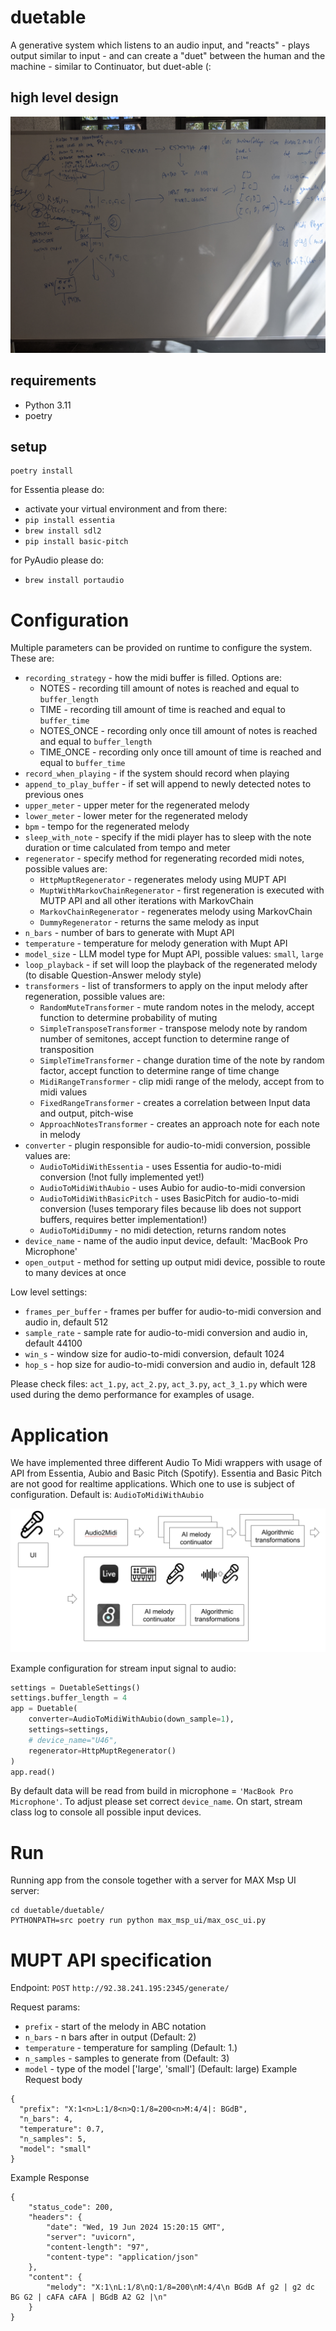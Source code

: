 # duetable

A generative system which listens to an audio input, and "reacts" - plays output similar to input - and can create a "duet" between the human and the machine - similar to Continuator, but duet-able (:

## high level design

![Alt text](./docs/hld.jpg?raw=true "High level design")

## requirements

* Python 3.11
* poetry

## setup

```shell
poetry install
```

for Essentia please do:

* activate your virtual environment and from there:
* `pip install essentia`
* `brew install sdl2`
* `pip install basic-pitch`

for PyAudio please do:

* `brew install portaudio`

# Configuration

Multiple parameters can be provided on runtime to configure the system. These are:
* `recording_strategy` - how the midi buffer is filled. Options are:
  * NOTES - recording till amount of notes is reached and equal to `buffer_length`
  * TIME - recording till amount of time is reached and equal to `buffer_time`
  * NOTES_ONCE - recording only once till amount of notes is reached and equal to `buffer_length`
  * TIME_ONCE - recording only once till amount of time is reached and equal to `buffer_time`
* `record_when_playing` - if the system should record when playing
* `append_to_play_buffer` - if set will append to newly detected notes to previous ones
* `upper_meter` - upper meter for the regenerated melody
* `lower_meter` - lower meter for the regenerated melody 
* `bpm` - tempo for the regenerated melody
* `sleep_with_note` - specify if the midi player has to sleep with the note duration or time calculated from tempo and meter
* `regenerator` - specify method for regenerating recorded midi notes, possible values are:
  * `HttpMuptRegenerator` - regenerates melody using MUPT API
  * `MuptWithMarkovChainRegenerator` - first regeneration is executed with MUTP API and all other iterations with MarkovChain
  * `MarkovChainRegenerator` - regenerates melody using MarkovChain
  * `DummyRegenerator` - returns the same melody as input
* `n_bars` - number of bars to generate with Mupt API
* `temperature` - temperature for melody generation with Mupt API
* `model_size` - LLM model type for Mupt API, possible values: `small`, `large`
* `loop_playback` - if set will loop the playback of the regenerated melody (to disable Question-Answer melody style)
* `transformers` - list of transformers to apply on the input melody after regeneration, possible values are:
  * `RandomMuteTransformer` - mute random notes in the melody, accept function to determine probability of muting
  * `SimpleTransposeTransformer` - transpose melody note by random number of semitones, accept function to determine range of transposition 
  * `SimpleTimeTransformer` - change duration time of the note by random factor, accept function to determine range of time change 
  * `MidiRangeTransformer` - clip midi range of the melody, accept from to midi values 
  * `FixedRangeTransformer` - creates a correlation between Input data and output, pitch-wise
  * `ApproachNotesTransformer` - creates an approach note for each note in melody
* `converter` - plugin responsible for audio-to-midi conversion, possible values are:
  * `AudioToMidiWithEssentia` - uses Essentia for audio-to-midi conversion (!not fully implemented yet!)
  * `AudioToMidiWithAubio` - uses Aubio for audio-to-midi conversion
  * `AudioToMidiWithBasicPitch` - uses BasicPitch for audio-to-midi conversion (!uses temporary files because lib does not support buffers, requires better implementation!)
  * `AudioToMidiDummy` - no midi detection, returns random notes
* `device_name` - name of the audio input device, default: 'MacBook Pro Microphone'
* `open_output` - method for setting up output midi device, possible to route to many devices at once

Low level settings:

* `frames_per_buffer` - frames per buffer for audio-to-midi conversion and audio in, default 512
* `sample_rate` - sample rate for audio-to-midi conversion and audio in, default 44100
* `win_s` - window size for audio-to-midi conversion, default 1024
* `hop_s` - hop size for audio-to-midi conversion and audio in, default 128

Please check files: `act_1.py`, `act_2.py`, `act_3.py`, `act_3_1.py` which were used during the demo performance for examples of usage.

# Application

We have implemented three different Audio To Midi wrappers with usage of API from Essentia, Aubio and Basic Pitch (Spotify).
Essentia and Basic Pitch are not good for realtime applications. Which one to use is subject of configuration. Default is: `AudioToMidiWithAubio`

![Alt text](./docs/diagram.png "Duetable app diagram")

Example configuration for stream input signal to audio:
```python
settings = DuetableSettings()
settings.buffer_length = 4
app = Duetable(
    converter=AudioToMidiWithAubio(down_sample=1),
    settings=settings,
    # device_name="U46",
    regenerator=HttpMuptRegenerator()
)
app.read()
```

By default data will be read from build in microphone = `'MacBook Pro Microphone'`.
To adjust please set correct `device_name`. On start, stream class log to console all possible input devices.

# Run

Running app from the console together with a server for MAX Msp UI server:
```shell
cd duetable/duetable/
PYTHONPATH=src poetry run python max_msp_ui/max_osc_ui.py 
```

# MUPT API specification
Endpoint: `POST` `http://92.38.241.195:2345/generate/`

Request params:
* `prefix` - start of the melody in ABC notation
* `n_bars` - n bars after in output (Default: 2)
* `temperature` - temperature for sampling (Default: 1.)
* `n_samples` - samples to generate from (Default: 3)
* `model` - type of the model ['large', 'small'] (Default: large)
Example Request body
```
{
  "prefix": "X:1<n>L:1/8<n>Q:1/8=200<n>M:4/4|: BGdB",
  "n_bars": 4,
  "temperature": 0.7,
  "n_samples": 5,
  "model": "small"
}
```

Example Response
```
{
    "status_code": 200,
    "headers": {
        "date": "Wed, 19 Jun 2024 15:20:15 GMT",
        "server": "uvicorn",
        "content-length": "97",
        "content-type": "application/json"
    },
    "content": {
        "melody": "X:1\nL:1/8\nQ:1/8=200\nM:4/4\n BGdB Af g2 | g2 dc BG G2 | cAFA cAFA | BGdB A2 G2 |\n"
    }
}
```